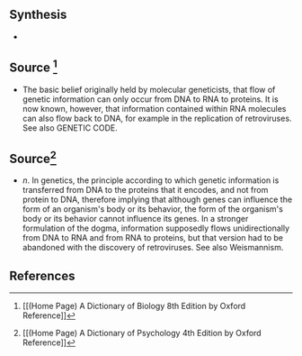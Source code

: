## Synthesis
- 
## Source [^1]
- The basic belief originally held by molecular geneticists, that flow of genetic information can only occur from DNA to RNA to proteins. It is now known, however, that information contained within RNA molecules can also flow back to DNA, for example in the replication of retroviruses. See also GENETIC CODE.
## Source[^2]
- $n$. In genetics, the principle according to which genetic information is transferred from DNA to the proteins that it encodes, and not from protein to DNA, therefore implying that although genes can influence the form of an organism's body or its behavior, the form of the organism's body or its behavior cannot influence its genes. In a stronger formulation of the dogma, information supposedly flows unidirectionally from DNA to RNA and from RNA to proteins, but that version had to be abandoned with the discovery of retroviruses. See also Weismannism.
## References

[^1]: [[(Home Page) A Dictionary of Biology 8th Edition by Oxford Reference]]
[^2]: [[(Home Page) A Dictionary of Psychology 4th Edition by Oxford Reference]]